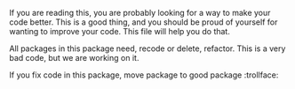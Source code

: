 If you are reading this, you are probably looking for a way to make your code better. This is a good thing, and you should be proud of yourself for wanting to improve your code. This file will help you do that.

All packages in this package need, recode or delete, refactor. This is a very bad code, but we are working on it.

If you fix code in this package, move package to good package :trollface: